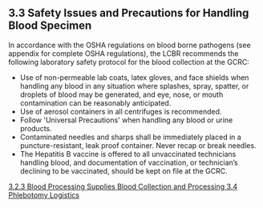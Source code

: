 ## 3.3 Safety Issues and Precautions for Handling Blood Specimen

In accordance with the OSHA regulations on blood borne pathogens (see appendix for complete OSHA regulations), the LCBR recommends the following laboratory safety protocol for the blood collection at the GCRC:

* Use of non-permeable lab coats, latex gloves, and face shields when handling any blood in any situation where splashes, spray, spatter, or droplets of blood may be generated, and eye, nose, or mouth contamination can be reasonably anticipated.
* Use of aerosol containers in all centrifuges is recommended.
* Follow 'Universal Precautions' when handling any blood or urine products.
* Contaminated needles and sharps shall be immediately placed in a puncture-resistant, leak proof container.  Never recap or break needles.
* The Hepatitis B vaccine is offered to all unvaccinated technicians handling blood, and documentation of vaccination, or technician’s declining to be vaccinated, should be kept on file at the GCRC.


<div class="center">
<div class="btn-group">
  <a href=":pages_path:/manuals/blood-collection-processing/3-02-03-processing-supplies.md" class="btn btn-default">
    <span class="glyphicon glyphicon-chevron-left"></span>
    3.2.3 Blood Processing Supplies
  </a>

  <a href=":pages_path:/manuals/blood-collection-processing" class="btn btn-default">
    <span class="glyphicon glyphicon-chevron-up"></span>
    Blood Collection and Processing
  </a>

  <a href=":pages_path:/manuals/blood-collection-processing/3-04-01-ppt-id-labels.md" class="btn btn-success">
    3.4 Phlebotomy Logistics
    <span class="glyphicon glyphicon-chevron-right"></span>
  </a>
</div>
</div>
